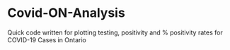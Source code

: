 # Covid-ON-Analysis
Quick code written for plotting testing, positivity and % positivity rates for COVID-19 Cases in Ontario

